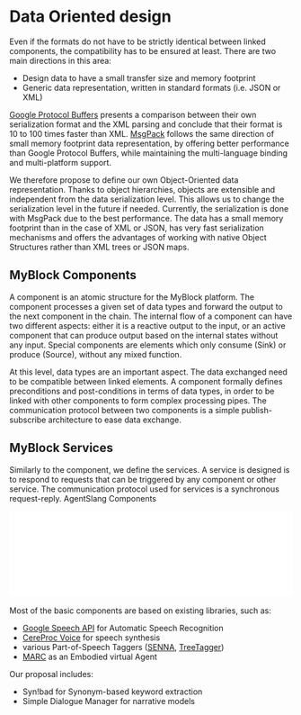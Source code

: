 # Data Oriented design

Even if the formats do not have to be strictly identical between linked components, the compatibility has to be ensured at least. There are two main directions in this area:

- Design data to have a small transfer size and memory footprint
- Generic data representation, written in standard formats (i.e. JSON or XML)

[Google Protocol Buffers](https://developers.google.com/protocol-buffers/) presents a comparison between their own serialization format and the XML parsing and conclude that their format is 10 to 100 times faster than XML. [MsgPack](http://msgpack.org/) follows the same direction of small memory footprint data representation, by offering better performance than Google Protocol Buffers, while maintaining the multi-language binding and multi-platform support.

We therefore propose to define our own Object-Oriented data representation. Thanks to object hierarchies, objects are extensible and independent from the data serialization level. This allows us to change the serialization level in the future if needed. Currently, the serialization is done with MsgPack due to the best performance. The data has a small memory footprint than in the case of XML or JSON, has very fast serialization mechanisms and offers the advantages of working with native Object Structures rather than XML trees or JSON maps.

## MyBlock Components

A component is an atomic structure for the MyBlock platform. The component processes a given set of data types and forward the output to the next component in the chain. The internal flow of a component can have two different aspects: either it is a reactive output to the input, or an active component that can produce output based on the internal states without any input. Special components are elements which only consume (Sink) or produce (Source), without any mixed function.

At this level, data types are an important aspect. The data exchanged need to be compatible between linked elements. A component formally defines preconditions and post-conditions in terms of data types, in order to be linked with other components to form complex processing pipes. The communication protocol between two components is a simple publish-subscribe architecture to ease data exchange.

## MyBlock Services

Similarly to the component, we define the services. A service is designed is to respond to requests that can be triggered by any component or other service. The communication protocol used for services is a synchronous request-reply.
AgentSlang Components

![System diagram](/assets/images/system-diag.svg)

Most of the basic components are based on existing libraries, such as:

- [Google Speech API](https://dvcs.w3.org/hg/speech-api/raw-file/tip/speechapi.html) for Automatic Speech Recognition
- [CereProc Voice](http://www.cereproc.com/) for speech synthesis
- various Part-of-Speech Taggers ([SENNA](http://ronan.collobert.com/senna/), [TreeTagger](http://www.cis.uni-muenchen.de/~schmid/tools/TreeTagger/))
- [MARC](http://marc.limsi.fr/) as an Embodied virtual Agent

Our proposal includes:

- Syn!bad for Synonym-based keyword extraction
- Simple Dialogue Manager for narrative models
